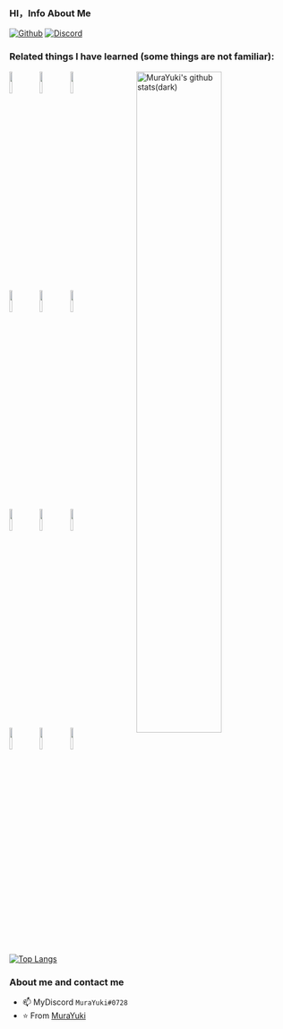 ### HI，Info About Me
<!--
**murayuki/murayuki** is a ✨ _special_ ✨ repository because its `README.md` (this file) appears on your GitHub profile.
-->

[![Github](https://img.shields.io/badge/Github-000.svg?&style=for-the-badge&logo=Github&logoColor=white)](https://github.com/murayuki)
[![Discord](https://img.shields.io/badge/Discord-7289da.svg?&style=for-the-badge&logo=Discord&logoColor=white)]() 

### Related things I have learned (some things are not familiar):
<p>
  <a href="https://github.com/murayuki">
    <img width="55%" align="right" alt="MuraYuki's github stats(dark)" src="https://github-readme-stats.vercel.app/api?username=murayuki&show_icons=true&count_private=true&theme=dark" />
  </a>

  <code><img width="10%" src="https://www.vectorlogo.zone/logos/python/python-ar21.svg"></code>
  <code><img width="10%" src="https://www.vectorlogo.zone/logos/lua/lua-ar21.svg"></code>
  <code><img width="10%" src="https://www.vectorlogo.zone/logos/w3_html5/w3_html5-ar21.svg"></code>
  <br />
  <code><img width="10%" src="https://www.vectorlogo.zone/logos/vuejs/vuejs-ar21.svg"></code>
  <code><img width="10%" src="https://www.vectorlogo.zone/logos/json/json-ar21.svg"></code>
  <code><img width="10%" src="https://www.vectorlogo.zone/logos/netlifyapp_watercss/netlifyapp_watercss-ar21.svg"></code>
  <br />
  <code><img width="10%" src="https://www.vectorlogo.zone/logos/nodejs/nodejs-ar21.svg"></code>
  <code><img width="10%" src="https://www.vectorlogo.zone/logos/npmjs/npmjs-ar21.svg"></code>
  <code><img width="10%" src="https://www.vectorlogo.zone/logos/php/php-ar21.svg"></code>
  <br />
  <code><img width="10%" src="https://www.vectorlogo.zone/logos/git-scm/git-scm-ar21.svg"></code>
  <code><img width="10%" src="https://www.vectorlogo.zone/logos/yaml/yaml-ar21.svg"></code>
  <code><img width="10%" src="https://www.vectorlogo.zone/logos/ubuntu/ubuntu-ar21.svg"></code>
  
  [![Top Langs](https://github-readme-stats.vercel.app/api/top-langs/?username=murayuki&hide=jupyter%20notebook&show_icons=true&layout=compact&hide_border=true)](https://github.com/anuraghazra/github-readme-stats)
</p>

### About me and contact me
- 📫 MyDiscord `MuraYuki#0728`
- ⭐️ From [MuraYuki](https://github.com/murayuki)

